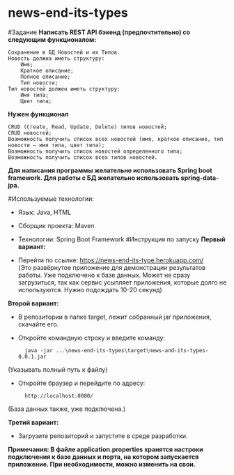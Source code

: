 # news-end-its-types

#Задание
<b>Написать REST API бэкенд (предпочтительно) со следующим функционалом:</b>

	Сохранение в БД Новостей и их Типов.
    Новость должна иметь структуру:
        Имя;
        Краткое описание;
        Полное описание;
        Тип новости;
    Тип новостей должен иметь структуру:
        Имя типа;
        Цвет типа;
    
<b>Нужен функционал</b>

    CRUD (Create, Read, Update, Delete) типов новостей;
    CRUD новостей;
    Возможность получить список всех новостей (имя, краткое описание, тип новости – имя типа, цвет типа);
    Возможность получить список новостей определенного типа;
    Возможность получить список всех типов новостей.
    
<b>Для написания программы желательно использовать Spring boot framework. 
Для работы с БД желательно использовать spring-data-jpa.</b>


#Используемые технологии:

- Язык: Java, HTML
- Сборщик проекта: Maven
- Технологии: Spring Boot Framework
#Инструкция по запуску
<b>Первый вариант:</b>
    
- Перейти по ссылке: https://news-end-its-type.herokuapp.com/    
(Это развёрнутое приложение для демонстрации результатов работы. Уже подключено к базе данных. Может не сразу загрузиться, так как сервис усыпляет приложения, которые долго не используются. Нужно подождать 10-20 секунд)

<b>Второй вариант:</b>

- В репозитории в папке target, лежит собранный jar приложения, скачайте его.
- Откройте командную строку и введите команду:
    
        java -jar ...\news-end-its-types\target\news-and-its-types-0.0.1.jar
(Указывать полный путь к файлу)
- Откройте браузер и перейдите по адресу:
    
        http://localhost:8080/
        
(База данных также, уже подключена.)

<b>Третий вариант:</b>

- Загрузите репозиторий и запустите в среде разработки.


<b>Примечания: В файле application.properties хранятся настроки подключения к базе данных и порта, на котором запускается приложение. При необходимости, можно изменить на свои.


    